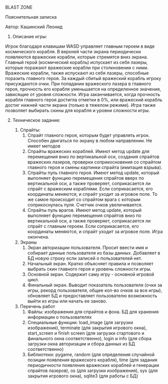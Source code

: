 BLAST ZONE

Пояснительная записка

Автор: Кашинский Леонид

1. Описание игры:

Игрок благодаря клавишам WASD управляет главным героем в виде космического корабля.
В верхней части экрана периодически появляются вражеские корабли, которые стремятся вниз экрана. Главный герой (космический корабль) 
испускает из себя лазеры, которые поражают вражеские корабли при столкновении с ними.
Вражеские корабли, также испускают из себя лазеры, способные поразить главного героя.
За каждый сбитый вражеский корабль игроку присуждаются очки.
При попадании вражеского лазера в главного героя, прочность его корабля уменьшается на 
определенное значение, зависящие от уровня сложности. 
Игра заканчивается, когда прочность корабля главного героя достигла отметки в 0%, или вражеский корабль достиг нижней части
экрана (только в тяжелом режиме). Игра также позволяет выбирать скины для корабля и уровни сложности игры.

2. Техническое задание:

   1. Спрайты:
      1. Спрайт главного героя, которым будет управлять игрок. Способен двигаться по экрану в любом направлении. Не имеет методов
      2. Спрайты вражеских кораблей. Имеют метод update для перемещения вниз по вертикальной оси, создания спрайтов вражеских лазеров, проверки соприкосновения со спрайтом главного героя и смены картинки спрайта (имитация взрыва).
      3. Спрайты пуль главного героя. Имеют метод update, который выполняет функцию перемещения спрайтов вверх по вертикальной оси, а также проверяет, соприкасается ли спрайт с вражеским кораблями. Если соприкасается, его координаты меняются, и спрайт уходит за игровое поле. То же самое происходит со спрайтом врага с которым соприкоснулась пуля. Счетчик очков увеличивается.
      4. Спрайты пуль врагов. Имеют метод update, который выполняет функцию перемещения спрайтов вниз по вертикальной оси, а также проверяет, соприкасается ли спрайт с главным героем. Если соприкасается, его координаты меняются, и спрайт уходит за игровое поле. Игра окончена.
   2. Экраны
      1. Экран авторизации пользователя. Просит ввести имя и собирает данные пользователя из базы данных. Добавляет в БД новую строку если записей о пользователей нет.
      2. Начальный экран. Кратко объясняет правила и позволяет выбрать скин главного героя и уровень сложности игры.
      3. Основной экран. Содержит саму игру - основной игровой цикл. 
      4. Финальный экран. Выводит показатель пользователя (очки за игры, рекорд пользователя, общее кол-во очков за все игры), обновляет БД и предоставляет пользователю
      возможность выйти из игры или начать ее заново.
   3. Перечень работ
      1. Файлы: изображения для спрайтов и фона. БД для хранения информации о пользователях
      2. Специальные функции: load_image (для загрузки изображения), terminate (для закрытия игрового окна),
      start_screen и finish screen (для загрузки стартового и финального окна соответственно),
      login и info (для сбора загрузки окна авторизации и сбора данных из БД соответственно) 
      3. Библиотеки: pygame, random (для определения случайной позиции появления вражеского корабля),
      time (для задания периодичности появления вражеских кораблей и генерации спрайтов лазеров),
      os (для загрузки изображения), sys (для закрытия игрового окна),
      sqlite3 (для работы с БД)


